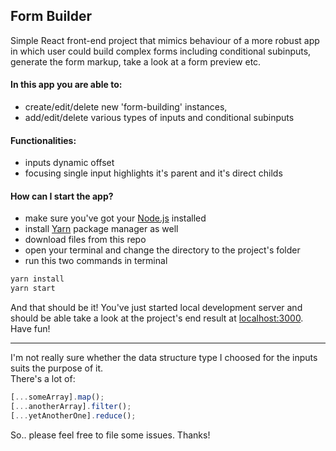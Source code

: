## Form Builder

Simple React front-end project that mimics behaviour of a more robust app in which user could build complex forms including conditional subinputs, generate the form markup, take a look at a form preview etc.

#### In this app you are able to:

- create/edit/delete new 'form-building' instances,
- add/edit/delete various types of inputs and conditional subinputs

#### Functionalities:

- inputs dynamic offset
- focusing single input highlights it's parent and it's direct childs

#### How can I start the app?
- make sure you've got your [Node.js](https://nodejs.org/en/download/) installed
- install [Yarn](https://yarnpkg.com/en/docs/install) package manager as well
- download files from this repo
- open your terminal and change the directory to the project's folder
- run this two commands in terminal
```sh
yarn install
yarn start
```
And that should be it! You've just started local development server and should be able take a look at the project's end result at [localhost:3000](http://localhost:3000). Have fun!

---

I'm not really sure whether the data structure type I choosed for the inputs suits the purpose of it.  
There's a lot of:

```js
[...someArray].map();
[...anotherArray].filter();
[...yetAnotherOne].reduce();
```

So.. please feel free to file some issues. Thanks!
